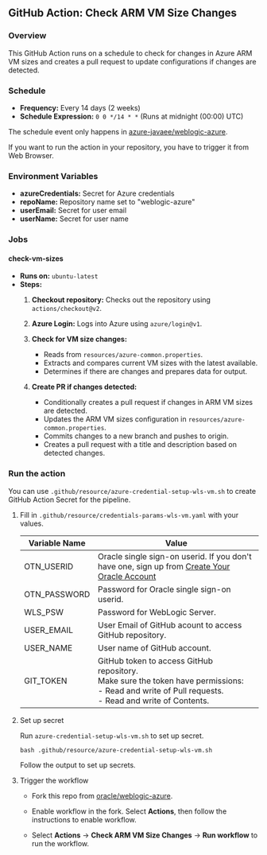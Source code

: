 ## GitHub Action: Check ARM VM Size Changes

### Overview
This GitHub Action runs on a schedule to check for changes in Azure ARM VM sizes and creates a pull request to update configurations if changes are detected.

### Schedule
- **Frequency:** Every 14 days (2 weeks)
- **Schedule Expression:** `0 0 */14 * *` (Runs at midnight (00:00) UTC)

The schedule event only happens in [azure-javaee/weblogic-azure](https://github.com/azure-javaee/weblogic-azure).

If you want to run the action in your repository, you have to trigger it from Web Browser.

### Environment Variables
- **azureCredentials:** Secret for Azure credentials
- **repoName:** Repository name set to "weblogic-azure"
- **userEmail:** Secret for user email
- **userName:** Secret for user name

### Jobs
#### check-vm-sizes
- **Runs on:** `ubuntu-latest`
- **Steps:**
  1. **Checkout repository:** Checks out the repository using `actions/checkout@v2`.
  
  2. **Azure Login:** Logs into Azure using `azure/login@v1`.
  
  3. **Check for VM size changes:**
     - Reads from `resources/azure-common.properties`.
     - Extracts and compares current VM sizes with the latest available.
     - Determines if there are changes and prepares data for output.

  4. **Create PR if changes detected:**
     - Conditionally creates a pull request if changes in ARM VM sizes are detected.
     - Updates the ARM VM sizes configuration in `resources/azure-common.properties`.
     - Commits changes to a new branch and pushes to origin.
     - Creates a pull request with a title and description based on detected changes.

### Run the action

You can use `.github/resource/azure-credential-setup-wls-vm.sh` to create GitHub Action Secret for the pipeline.

1. Fill in `.github/resource/credentials-params-wls-vm.yaml` with your values.

   | Variable Name | Value |
   |----------------|----------------------|
   | OTN_USERID | Oracle single sign-on userid. If you don't have one, sign up from [Create Your Oracle Account](https://profile.oracle.com/myprofile/account/create-account.jspx?nexturl=https%3A%2F%2Fsupport.oracle.com&pid=mos) |
   | OTN_PASSWORD | Password for Oracle single sign-on userid. |
   | WLS_PSW | Password for WebLogic Server. | 
   | USER_EMAIL | User Email of GitHub acount to access GitHub repository. |
   | USER_NAME | User name of GitHub account. |
   | GIT_TOKEN | GitHub token to access GitHub repository. <br /> Make sure the token have permissions: <br /> - Read and write of Pull requests. <br /> - Read and write of Contents. |

2. Set up secret

    Run `azure-credential-setup-wls-vm.sh` to set up secret.

    ```shell
    bash .github/resource/azure-credential-setup-wls-vm.sh
    ```

    Follow the output to set up secrets.

3. Trigger the workflow

   - Fork this repo from [oracle/weblogic-azure](https://github.com/azure-javaee/weblogic-azure).

   - Enable workflow in the fork. Select **Actions**, then follow the instructions to enable workflow.

   - Select **Actions** -> **Check ARM VM Size Changes** -> **Run workflow** to run the workflow.

